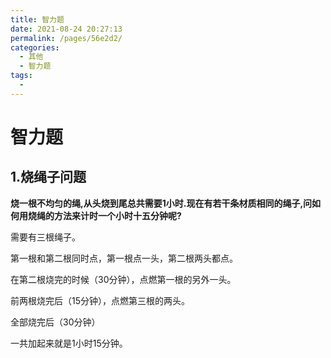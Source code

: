 ```yaml
---
title: 智力题
date: 2021-08-24 20:27:13
permalink: /pages/56e2d2/
categories:
  - 其他
  - 智力题
tags:
  - 
---
```

# 智力题

## 1.烧绳子问题

**烧一根不均匀的绳,从头烧到尾总共需要1小时.现在有若干条材质相同的绳子,问如何用烧绳的方法来计时一个小时十五分钟呢?**

需要有三根绳子。

第一根和第二根同时点，第一根点一头，第二根两头都点。

在第二根烧完的时候（30分钟），点燃第一根的另外一头。

前两根烧完后（15分钟），点燃第三根的两头。

全部烧完后（30分钟）

一共加起来就是1小时15分钟。

